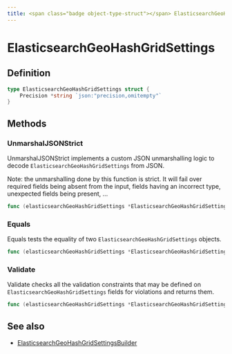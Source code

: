 ```yaml
---
title: <span class="badge object-type-struct"></span> ElasticsearchGeoHashGridSettings
---
```

# <span class="badge object-type-struct"></span> ElasticsearchGeoHashGridSettings

## Definition

```go
type ElasticsearchGeoHashGridSettings struct {
    Precision *string `json:"precision,omitempty"`
}
```
## Methods

### <span class="badge object-method"></span> UnmarshalJSONStrict

UnmarshalJSONStrict implements a custom JSON unmarshalling logic to decode `ElasticsearchGeoHashGridSettings` from JSON.

Note: the unmarshalling done by this function is strict. It will fail over required fields being absent from the input, fields having an incorrect type, unexpected fields being present, …

```go
func (elasticsearchGeoHashGridSettings *ElasticsearchGeoHashGridSettings) UnmarshalJSONStrict(raw []byte) error
```

### <span class="badge object-method"></span> Equals

Equals tests the equality of two `ElasticsearchGeoHashGridSettings` objects.

```go
func (elasticsearchGeoHashGridSettings *ElasticsearchGeoHashGridSettings) Equals(other ElasticsearchGeoHashGridSettings) bool
```

### <span class="badge object-method"></span> Validate

Validate checks all the validation constraints that may be defined on `ElasticsearchGeoHashGridSettings` fields for violations and returns them.

```go
func (elasticsearchGeoHashGridSettings *ElasticsearchGeoHashGridSettings) Validate() error
```

## See also

 * <span class="badge builder"></span> [ElasticsearchGeoHashGridSettingsBuilder](./builder-ElasticsearchGeoHashGridSettingsBuilder.md)
